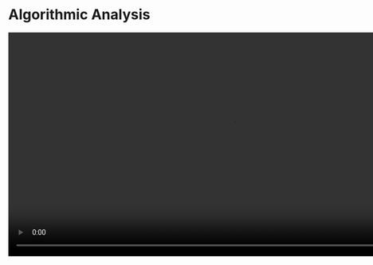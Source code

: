 <show-structure for="chapter,procedure" depth="2"/>

# Algorithmic Analysis

<video src="https://youtu.be/RctntWQjazw" width="900"/>

<table>
<tr>
<td>Problem</td>
<td>Algorithm</td>
<td>Program</td>
</tr>
<tr>
<td>

- a task to be performed
- best thought in terms of (well-defined) inputs and outputs
- problem definition does not impose constraints on how the problem is solved but often includes resource constraints

</td>
<td>

- a sequence of steps followed to solve a problem
- it must be correct and composed of a finite number of concrete steps
- there can be no ambiguity
- it must terminate

</td>
<td>

- a concrete implementation of an algorithm in a programming language
- it must be correct and composed of a finite number of concrete steps
- there can be no ambiguity

</td>
</tr>
<tr>
<td colspan="3">

![analysis](analysis.jpeg)
{width="900" thumbnail="true"}

</td>
</tr>
</table>

## Why analyze algorithms?

<procedure type="choices">

Prediction 
  - the performance of different algorithms
  - the resources needed by an algorithm 

Comparison
  - the performance of different algorithms
  - the resources needed by an algorithm

Debugging
  - to understand the performance of an algorithm

Selection
  - the best algorithm for a given application
  - the best algorithm for a given machine

</procedure>

## Industry

<procedure>

![image](orgs.jpeg)
{width="900" thumbnail="true"}

</procedure>

## How do we analyze algorithms?

<procedure>

Empirical Analysis
- run the algorithm on a computer and measure the resources used
- easy to implement
- machine dependent
- not always accurate / possible

Theoretical Analysis
- analyze the algorithm using mathematical tools
- machine independent
- not always easy to implement
- not always accurate

</procedure>

<table>
<tr>
<td>
<procedure>
<b>Empirical Model</b>
<step><format color="Orange" style="bold">Run </format> algorithms</step>
<step><format color="GreenYellow" style="bold">Measure</format> actual runtime</step>
</procedure>
</td>
<td>
<procedure>
<b>Mathematical Model</b>
<step><format color="Gray">Analyze</format> Operations</step>
<step><format color="Gray">Develop</format> Model</step>
</procedure>
</td>
</tr>
</table>

## Empirical Analysis

<procedure>

- Run the algorithm on a computer and measure the resources used
  - run different input sizes
  - run multiple times for each input size
- Average the results
- Plot the results
  - fit a curve to the results
  - use the curve to predict the performance of the algorithm
  - use the curve to compare the performance of different algorithms
  - use the curve to select the best algorithm for a given application

</procedure>

### Euler's Number in Algorithmic Analysis

<table>
<tr>
<td colspan="3">

[e](https://youtu.be/m2MIpDrF7Es?feature=shared)
{width="900"}

</td>
<td>

Leonhard Euler (1707-1783)
</td>
</tr>
<tr>
<td colspan="3">

```tex
\begin{align}
e &= \lim_{n \to \infty} \left(1 + \frac{1}{n}\right)^n \\ \\
  &= \frac{1}{0!} + \frac{1}{1!} + \frac{1}{2!} + \frac{1}{3!} + \frac{1}{4!} + \dots \\ \\
  &= 1 + \frac{1}{1} + \frac{1}{1 * 2} + \frac{1}{1 * 2 * 3} + \frac{1}{1 * 2 * 3 * 4} + \frac{1}{4!} + \dots \\ \\
  &= 2.71828182845904523536028747135266249775724709369995... \\ \\ \\
\end{align}
```

… mathematical constant that is the base of the natural logarithm. It is approximately equal to 2.71828.

<br/>

Concepts introduced by Euler
- functions
- mathematical constant
- mathematical function
- complex number

</td>
<td>

![Euler](https://personajeshistoricos.com/wp-content/uploads/2018/04/Leonhard-Euler-2-785x1024.jpg)
{width="300"}

- Swiss mathematician
- one of the greatest mathematicians of all time
- made important contributions to many areas of mathematics

</td>
</tr>
</table>

<deflist>
<def title="Visualize" collapsible="true" default-state="collapsed">
        
- [Linear Recurrance : Example 1](https://opendsa-server.cs.vt.edu/embed/LinearRecurrencesCON)
- [Linear Recurrance : Example 2](https://opendsa-server.cs.vt.edu/embed/LinearRecurrencesNCON)
</def>
</deflist>

### Analysis of Euler's Number

<table>
<tr>
<td>Euler1</td>
<td>Euler2</td>
</tr>
<tr>
<td>

```c++
long double euler1(int n) {
    long double sum = 0;
    long double fact;
    for (int i = 0 ; i <= n ; i ++) {
        fact = 1;
        for (int j = 2 ; j <= i ; j++) {
            fact *= j;
        }
        sum += (1.0 / fact);
    }

    return sum;
}
```

</td>
<td>

```c++
long double euler2(int n) {
    long double sum = 0;
    long double fact = 1;

    for (int i = 0 ; i <= n ; i++) {
        sum += (1.0 / fact);
        fact *= (i+1);
    }

    return sum;
}
```

</td>
</tr>
<tr>
<td colspan="2">

<deflist collapsible="true" default-state="collapsed">
<def title="What's the difference??">

- The time it takes to run an algorithm depends on the input size and the computer
- We want to know how the algorithm's execution time increases with the size of the input
- We want to compare the performance of different algorithms
- We want to select the best algorithm for a given application
- We want to predict the performance of an algorithm
</def>
</deflist>

</td>
</tr>
</table>


### Considering Fibonacci

<table>
<tr>
<td>
Fibonacci Sequence
</td>
<td colspan="3">
Leonardo Fibonacci (1170-1250)
</td>
</tr>
<tr>
<td colspan="3">

```tex
\begin{align}
F_0 &= 0 \\ \\
F_1 &= 1 \\ \\
F_n &= F_{n-1} + F_{n-2} \\ \\
    &= 0, 1, 1, 2, 3, 5, 8, 13, 21, 34, \dots
\end{align}
```

</td>
<td colspan="3">

![Leonardo Fibonacci](fibonacci.jpeg)
</td>
</tr>
</table>

<table>
<tr>
<td>Iterative</td>
<td>Recursive</td>
</tr>
<tr>
<td>

```c++
uint64_t fibI(uint16_t n){
    uint64_t sum;
    uint64_t prev[] = {0,1};
    if (n < 2) return n;
    for (uint16_t i = 2; i <= n; i++) {
        sum = prev[0] + prev[1];
        prev[0] = prev[1];
        prev[1] = sum;
    }
    return sum;
}
```

</td>
<td>

```c++
uint64_t fibR (uint16_t n) {
    if (n < 2) return n;
    else return fibR(n-1) + fibR(n-2);
}
```

</td>
</tr>
<tr>
<td colspan="2">

```c++
void time_func(uint16_t n, const char *name) {
    uint64_t val;
    Clock::time_point tic,toc;
    if (! strcmp(name,"Iter")) {
        tic = Clock::now();
        val = fib_iter(n);
        toc = Clock::now();
    }
    if (! strcmp(name,"Rec")) {
        tic = Clock::now();
        val = fib_rec(n);
        toc = Clock::now();
    }
    std::cout << name << "fib(" << n << "):\t" 
              << std::fixed << std::setprecision(4) 
              << Seconds(toc-tic).count() << "sec.\tOutput:"
              << val << std::endl; 
}
    
int main (int argc, char** argv) {
    if (argc != 3) {
        std::cout << "Usage:./fib<n><alg>\n";
        std::cout << "\t<n>\tn-th term to be calculated\n";
        std::cout << "\t<alg>\t algorithm to be used(RecorIter)\n";
        return 0;
    }
    uint16_t n = (uint16_t)
    atoi(argv[1]);
    time_func(n,argv[2]);
}
```
</td>
</tr>
<tr>
<td>Hypothesis</td>
<td>Outcomes</td>
</tr>
<tr>
<td>
<img src="fib_i_r.jpeg" width="900" thumbnail="true"/>
</td>
<td>
<img src="hypothesis_graph.jpeg" width="900" thumbnail="true"/>
</td>
</tr>
</table>

### Limitations of Empirical Analysis

<procedure>

Requires implementing several algorithms for the same problem
- may be difficult and time consuming
- implementation details also play a role (one particular algorithm may be “better written”)

Requires extensive testing
- time consuming
- choice of test cases might favor one of the algorithms

Variations in hardware, software, and operating system affect analysis

</procedure>










